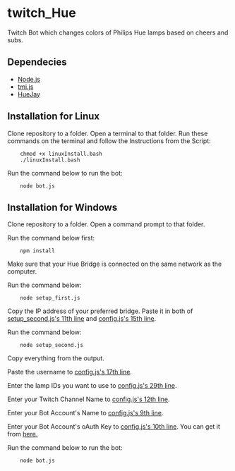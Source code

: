 # twitch_Hue
Twitch Bot which changes colors of Philips Hue lamps based on cheers and subs.

Dependecies
-----------

* [Node.js](https://nodejs.org/en/download/)
* [tmi.js](https://www.tmijs.org)
* [HueJay](https://github.com/sqmk/huejay)


Installation for Linux
----------------------

Clone repository to a folder.
Open a terminal to that folder.
Run these commands on the terminal and follow the Instructions from the Script:

        chmod +x linuxInstall.bash
        ./linuxInstall.bash
        
Run the command below to run the bot:

        node bot.js

Installation for Windows
------------------------

Clone repository to a folder.
Open a command prompt to that folder.

Run the command below first:

        npm install

Make sure that your Hue Bridge is connected on the same network as the computer.

Run the command below:

        node setup_first.js

Copy the IP address of your preferred bridge. Paste it in both of [setup_second.js's 11th line](https://github.com/batubozkan/twitch_Hue/blob/master/setup_second.js#L11) and [config.js's 15th line](https://github.com/batubozkan/twitch_Hue/blob/master/config.js#L15).

Run the command below:

        node setup_second.js
        
Copy everything from the output.

Paste the username to [config.js's 17th line](https://github.com/batubozkan/twitch_Hue/blob/master/config.js#L17).

Enter the lamp IDs you want to use to [config.js's 29th line](https://github.com/batubozkan/twitch_Hue/blob/master/config.js#L29).

Enter your Twitch Channel Name to [config.js's 12th line](https://github.com/batubozkan/twitch_Hue/blob/master/config.js#L12).

Enter your Bot Account's Name to [config.js's 9th line](https://github.com/batubozkan/twitch_Hue/blob/master/config.js#L9).

Enter your Bot Account's oAuth Key to [config.js's 10th line](https://github.com/batubozkan/twitch_Hue/blob/master/config.js#L10). You can get it from [here.](https://twitchapps.com/tmi/)

Run the command below to run the bot:

        node bot.js

